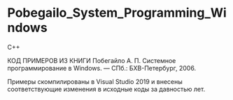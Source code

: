# Pobegailo_System_Programming_Windows
C++

КОД ПРИМЕРОВ ИЗ КНИГИ 
Побегайло А. П. Системное программирование в Windows. — СПб.: БХВ-Петербург, 2006.

Примеры скомпилированы в Visual Studio 2019 и внесены соответствующие изменения в исходные коды за давностью лет.

